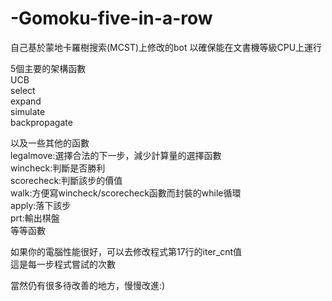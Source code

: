 # -Gomoku-five-in-a-row
自己基於蒙地卡羅樹搜索(MCST)上修改的bot 以確保能在文書機等級CPU上運行  
  
5個主要的架構函數  
UCB  
select  
expand  
simulate   
backpropagate   
  
以及一些其他的函數  
legalmove:選擇合法的下一步，減少計算量的選擇函數  
wincheck:判斷是否勝利  
scorecheck:判斷該步的價值  
walk:方便寫wincheck/scorecheck函數而封裝的while循環  
apply:落下該步  
prt:輸出棋盤  
等等函數  
  
如果你的電腦性能很好，可以去修改程式第17行的iter_cnt值  
這是每一步程式嘗試的次數  
  
當然仍有很多待改善的地方，慢慢改進:)  
